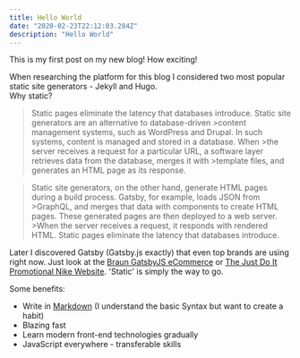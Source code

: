 ```yaml
---
title: Hello World
date: "2020-02-23T22:12:03.284Z"
description: "Hello World"
---
```


This is my first post on my new blog! How exciting!

When researching the platform for this blog I considered two most popular static site generators - Jekyll and Hugo.<br/>
Why static?

>Static pages eliminate the latency that databases introduce. Static site generators are an alternative to database-driven >content management systems, such as WordPress and Drupal. In such systems, content is managed and stored in a database. When >the server receives a request for a particular URL, a software layer retrieves data from the database, merges it with >template files, and generates an HTML page as its response.

>Static site generators, on the other hand, generate HTML pages during a build process. Gatsby, for example, loads JSON from >GraphQL, and merges that data with components to create HTML pages. These generated pages are then deployed to a web server. >When the server receives a request, it responds with rendered HTML. Static pages eliminate the latency that databases introduce.


Later I discovered Gatsby (Gatsby.js exactly) that even top brands are using right now. Just look at the [Braun GatsbyJS eCommerce](https://ca.braun.com/en-ca) or [The Just Do It Promotional Nike Website](https://justdoit.nike.com).
'Static' is simply the way to go.

Some benefits:

- Write in [Markdown](https://www.markdownguide.org/getting-started/)  (I understand the basic Syntax but want to create a habit)
- Blazing fast
- Learn modern front-end technologies gradually
- JavaScript everywhere - transferable skills   
